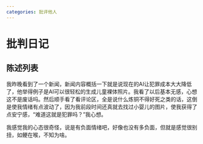 ```yaml
---
categories: 批评他人
---
```


# 批判日记

## 陈述列表

我昨晚看到了一个新闻，新闻内容概括一下就是说现在的AI让犯罪成本大大降低了，他举得例子是AI可以很轻松的生成儿童裸体照片。我看了以后基本无感，心想这不是废话吗。然后顺手看了看评论区，全是说什么炼铜不得好死之类的话，这倒是使我情绪有点波动了，因为我前段时间还真就去找过小婴儿的图片，使我获得了点安宁感，“难道这就是犯罪吗？”我心想。

我感觉我的心态很奇怪，说是有负面情绪吧，好像也没有多负面，但就是感觉很别扭，如鲠在喉，不知为啥。
